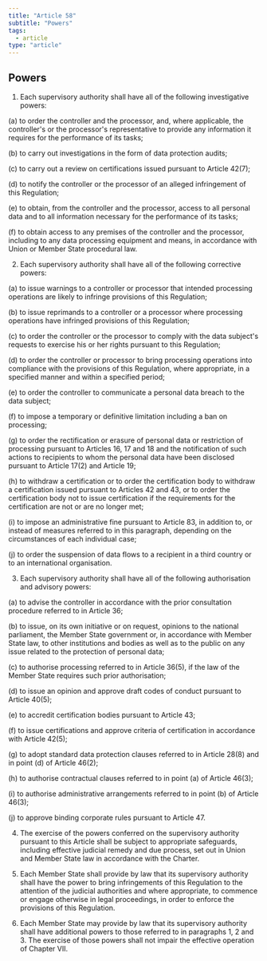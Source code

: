 ```yaml
---
title: "Article 58"
subtitle: "Powers"
tags:
  - article
type: "article"
---
```

## Powers

1. Each supervisory authority shall have all of the following investigative powers:

(a) to order the controller and the processor, and, where applicable, the controller's or the processor's representative to provide any information it requires for the performance of its tasks;

(b) to carry out investigations in the form of data protection audits;

(c) to carry out a review on certifications issued pursuant to Article 42(7);

(d) to notify the controller or the processor of an alleged infringement of this Regulation;

(e) to obtain, from the controller and the processor, access to all personal data and to all information necessary for the performance of its tasks;

(f) to obtain access to any premises of the controller and the processor, including to any data processing equipment and means, in accordance with Union or Member State procedural law.

2. Each supervisory authority shall have all of the following corrective powers:

(a) to issue warnings to a controller or processor that intended processing operations are likely to infringe provisions of this Regulation;

(b) to issue reprimands to a controller or a processor where processing operations have infringed provisions of this Regulation;

(c) to order the controller or the processor to comply with the data subject's requests to exercise his or her rights pursuant to this Regulation;

(d) to order the controller or processor to bring processing operations into compliance with the provisions of this Regulation, where appropriate, in a specified manner and within a specified period;

(e) to order the controller to communicate a personal data breach to the data subject;

(f) to impose a temporary or definitive limitation including a ban on processing;

(g) to order the rectification or erasure of personal data or restriction of processing pursuant to Articles 16, 17 and 18 and the notification of such actions to recipients to whom the personal data have been disclosed pursuant to Article 17(2) and Article 19;

(h) to withdraw a certification or to order the certification body to withdraw a certification issued pursuant to Articles 42 and 43, or to order the certification body not to issue certification if the requirements for the certification are not or are no longer met;

(i) to impose an administrative fine pursuant to Article 83, in addition to, or instead of measures referred to in this paragraph, depending on the circumstances of each individual case;

(j) to order the suspension of data flows to a recipient in a third country or to an international organisation.

3. Each supervisory authority shall have all of the following authorisation and advisory powers:

(a) to advise the controller in accordance with the prior consultation procedure referred to in Article 36;

(b) to issue, on its own initiative or on request, opinions to the national parliament, the Member State government or, in accordance with Member State law, to other institutions and bodies as well as to the public on any issue related to the protection of personal data;

(c) to authorise processing referred to in Article 36(5), if the law of the Member State requires such prior authorisation;

(d) to issue an opinion and approve draft codes of conduct pursuant to Article 40(5);

(e) to accredit certification bodies pursuant to Article 43;

(f) to issue certifications and approve criteria of certification in accordance with Article 42(5);

(g) to adopt standard data protection clauses referred to in Article 28(8) and in point (d) of Article 46(2);

(h) to authorise contractual clauses referred to in point (a) of Article 46(3);

(i) to authorise administrative arrangements referred to in point (b) of Article 46(3);

(j) to approve binding corporate rules pursuant to Article 47.

4. The exercise of the powers conferred on the supervisory authority pursuant to this Article shall be subject to appropriate safeguards, including effective judicial remedy and due process, set out in Union and Member State law in accordance with the Charter.

5. Each Member State shall provide by law that its supervisory authority shall have the power to bring infringements of this Regulation to the attention of the judicial authorities and where appropriate, to commence or engage otherwise in legal proceedings, in order to enforce the provisions of this Regulation.

6. Each Member State may provide by law that its supervisory authority shall have additional powers to those referred to in paragraphs 1, 2 and 3. The exercise of those powers shall not impair the effective operation of Chapter VII.
